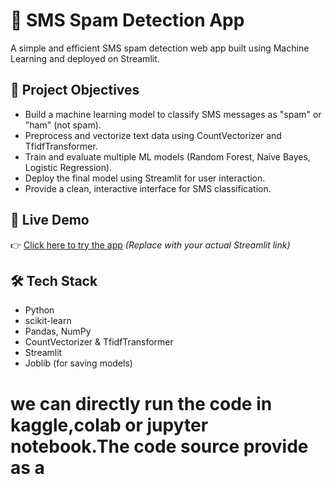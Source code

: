 # 📩 SMS Spam Detection App

A simple and efficient SMS spam detection web app built using Machine Learning and deployed on Streamlit.

## 🎯 Project Objectives

- Build a machine learning model to classify SMS messages as "spam" or "ham" (not spam).
- Preprocess and vectorize text data using CountVectorizer and TfidfTransformer.
- Train and evaluate multiple ML models (Random Forest, Naive Bayes, Logistic Regression).
- Deploy the final model using Streamlit for user interaction.
- Provide a clean, interactive interface for SMS classification.

## 🚀 Live Demo

👉 [Click here to try the app](  https://sms-spam-detection-using-cbow-gsarznyytmp4lpytndpbyf.streamlit.app/)
*(Replace with your actual Streamlit link)*

## 🛠️ Tech Stack

- Python
- scikit-learn
- Pandas, NumPy
- CountVectorizer & TfidfTransformer
- Streamlit
- Joblib (for saving models)
  
# we can directly run the code in kaggle,colab or jupyter notebook.The code source provide as a 
